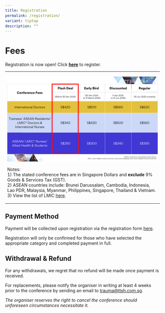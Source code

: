 ```yaml
---
title: Registration
permalink: /registration/
variant: tiptap
description: ""
---
```

<h1>Fees</h1>
<p>Registration is now open! Click <strong><a href="https://form.gov.sg/671f0a292cc50a6ea71cce55" rel="noopener nofollow" target="_blank">here</a></strong> to
register.</p>
<table style="minWidth: 75px">
<colgroup>
<col>
<col>
<col>
</colgroup>
<tbody>
<tr>
<td rowspan="1" colspan="3">
<p></p>
<div class="isomer-image-wrapper">
<img style="width: 100%" height="auto" width="100%" alt="" src="/images/Registration/STACC_2025_Registration_Fee_9_Dec_2024.png">
</div>
<p>Notes:
<br>1) The stated conference fees are in Singapore Dollars and <strong>exclude</strong> 9%
Goods &amp; Services Tax (GST).
<br>2) ASEAN countries include: Brunei Darussalam, Cambodia, Indonesia, Lao
PDR, Malaysia, Myanmar, Philippines, Singapore, Thailand &amp; Vietnam.
<br>3) View the list of LMIC <a href="https://datahelpdesk.worldbank.org/knowledgebase/articles/906519-world-bank-country-and-lending-groups" rel="noopener nofollow" target="_blank">here</a>.</p>
</td>
</tr>
</tbody>
</table>
<h2>Payment Method</h2>
<p>Payment will be collected upon registration via the registration form
<a href="https://form.gov.sg/671f0a292cc50a6ea71cce55" rel="noopener nofollow" target="_blank">here</a>.</p>
<p>Registration will only be confirmed for those who have selected the appropriate
category and completed payment in full.</p>
<h2>Withdrawal &amp; Refund</h2>
<p>For any withdrawals, we regret that no refund will be made once payment
is received.</p>
<p>For replacements, please notify the organiser in writing at least 4 weeks
prior to the conference by sending an email to <a href="mailto:trauma@ttsh.com.sg" rel="noopener noreferrer nofollow" target="_blank">trauma@ttsh.com.sg</a>.</p>
<p><em>The organiser reserves the right to cancel the conference should unforeseen circumstances necessitate it.</em>
</p>
<p></p>